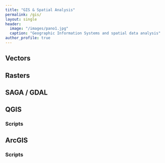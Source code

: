 ```yaml
---
title: "GIS & Spatial Analysis"
permalink: /gis/
layout: single
header:
  image: "/images/pano1.jpg"
  caption: "Geographic Information Systems and spatial data analysis"
author_profile: true
---
```


## Vectors

## Rasters

## SAGA / GDAL 

## QGIS

### Scripts

## ArcGIS

### Scripts


